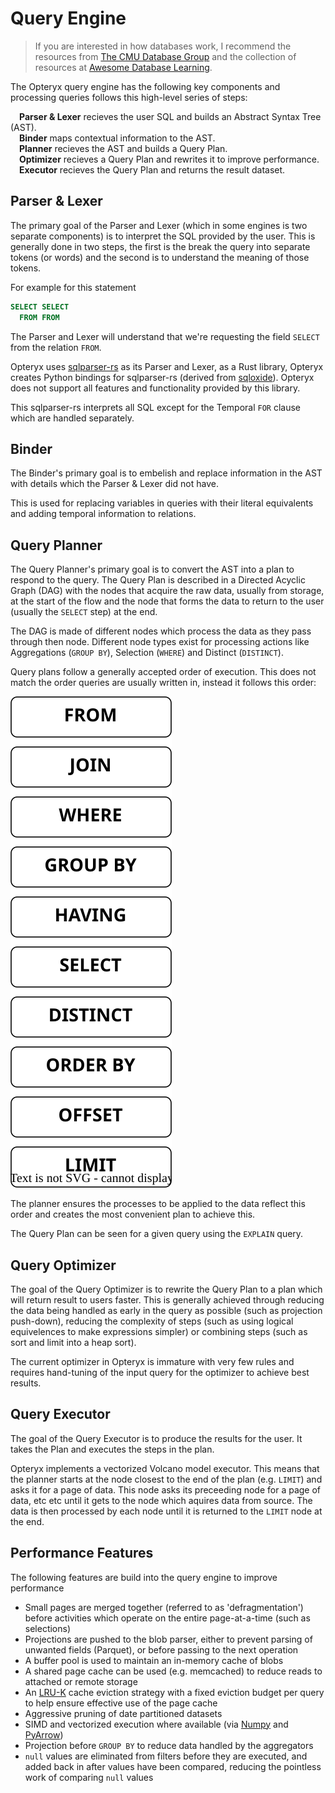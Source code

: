 # Query Engine

> If you are interested in how databases work, I recommend the resources from [The CMU Database Group](https://db.cs.cmu.edu/) and the collection of resources at [Awesome Database Learning](https://github.com/pingcap/awesome-database-learning).

The Opteryx query engine has the following key components and processing queries follows this high-level series of steps:

&emsp;**Parser & Lexer** recieves the user SQL and builds an Abstract Syntax Tree (AST).  
&emsp;**Binder** maps contextual information to the AST.  
&emsp;**Planner** recieves the AST and builds a Query Plan.  
&emsp;**Optimizer** recieves a Query Plan and rewrites it to improve performance.   
&emsp;**Executor** recieves the Query Plan and returns the result dataset.  

## Parser & Lexer

The primary goal of the Parser and Lexer (which in some engines is two separate components) is to interpret the SQL provided by the user. This is generally done in two steps, the first is the break the query into separate tokens (or words) and the second is to understand the meaning of those tokens.

For example for this statement

~~~sql
SELECT SELECT
  FROM FROM
~~~

The Parser and Lexer will understand that we're requesting the field `SELECT` from the relation `FROM`.

Opteryx uses [sqlparser-rs](https://github.com/sqlparser-rs/sqlparser-rs) as its Parser and Lexer, as a Rust library, Opteryx creates Python bindings for sqlparser-rs (derived from [sqloxide](https://github.com/wseaton/sqloxide)). Opteryx does not support all features and functionality provided by this library.

This sqlparser-rs interprets all SQL except for the Temporal `FOR` clause which are handled separately.

## Binder

The Binder's primary goal is to embelish and replace information in the AST with details which the Parser & Lexer did not have.

This is used for replacing variables in queries with their literal equivalents and adding temporal information to relations.

## Query Planner

The Query Planner's primary goal is to convert the AST into a plan to respond to the query. The Query Plan is described in a Directed Acyclic Graph (DAG) with the nodes that acquire the raw data, usually from storage, at the start of the flow and the node that forms the data to return to the user (usually the `SELECT` step) at the end.

The DAG is made of different nodes which process the data as they pass through then node. Different node types exist for processing actions like Aggregations (`GROUP BY`), Selection (`WHERE`) and Distinct (`DISTINCT`).

Query plans follow a generally accepted order of execution. This does not match the order queries are usually written in, instead it follows this order:

![OPERATOR ORDER](operator-order.svg) 

The planner ensures the processes to be applied to the data reflect this order and creates the most convenient plan to achieve this.

The Query Plan can be seen for a given query using the `EXPLAIN` query.

## Query Optimizer

The goal of the Query Optimizer is to rewrite the Query Plan to a plan which will return result to users faster. This is generally achieved through reducing the data being handled as early in the query as possible (such as projection push-down), reducing the complexity of steps (such as using logical equivelences to make expressions simpler) or combining steps (such as sort and limit into a heap sort).

The current optimizer in Opteryx is immature with very few rules and requires hand-tuning of the input query for the optimizer to achieve best results.

## Query Executor

The goal of the Query Executor is to produce the results for the user. It takes the Plan and executes the steps in the plan.

Opteryx implements a vectorized Volcano model executor. This means that the planner starts at the node closest to the end of the plan (e.g. `LIMIT`) and asks it for a page of data. This node asks its preceeding node for a page of data, etc etc until it gets to the node which aquires data from source. The data is then processed by each node until it is returned to the `LIMIT` node at the end.

## Performance Features

The following features are build into the query engine to improve performance

- Small pages are merged together (referred to as 'defragmentation') before activities which operate on the entire page-at-a-time (such as selections)
- Projections are pushed to the blob parser, either to prevent parsing of unwanted fields (Parquet), or before passing to the next operation
- A buffer pool is used to maintain an in-memory cache of blobs
- A shared page cache can be used (e.g. memcached) to reduce reads to attached or remote storage
- An [LRU-K](https://en.wikipedia.org/wiki/Page_replacement_algorithm#Variants_on_LRU) cache eviction strategy with a fixed eviction budget per query to help ensure effective use of the page cache
- Aggressive pruning of date partitioned datasets
- SIMD and vectorized execution where available (via [Numpy](https://numpy.org/devdocs/reference/simd/index.html) and [PyArrow](https://arrow.apache.org/docs/format/Columnar.html))
- Projection before `GROUP BY` to reduce data handled by the aggregators
- `null` values are eliminated from filters before they are executed, and added back in after values have been compared, reducing the pointless work of comparing `null` values